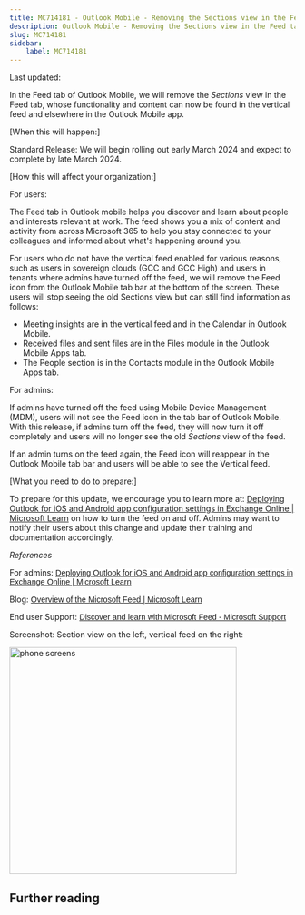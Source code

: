 ```yaml
---
title: MC714181 - Outlook Mobile - Removing the Sections view in the Feed tab
description: Outlook Mobile - Removing the Sections view in the Feed tab
slug: MC714181
sidebar:
    label: MC714181
---
```



Last updated: 

<p>In the Feed tab of Outlook Mobile, we will remove the <i>Sections </i>view in the Feed tab, whose functionality and content can now be found in the vertical feed and elsewhere in the Outlook Mobile app.<br></p><p>[When this will happen:]<br></p><p>Standard Release: We will begin rolling out early March 2024 and expect to complete by late March 2024.</p><p>[How this will affect your organization:]<br></p><p>For users:  
</p><p>The Feed tab in Outlook mobile helps you discover and learn about people and interests relevant at work. The feed shows you a mix of content and activity from across Microsoft 365 to help you stay connected to your colleagues and informed about what's happening around you.<br></p><p>For users who do not have the vertical feed enabled for various reasons, such as users in sovereign clouds (GCC and GCC High) and users in tenants where admins have turned off the feed, we will remove the Feed icon from the Outlook Mobile tab bar at the bottom of the screen. These users will stop seeing the old Sections view but can still find information as follows: </p><ul><li>Meeting insights are in the vertical feed and in the Calendar in Outlook Mobile.</li><li>Received files and sent files are in the Files module in the Outlook Mobile Apps tab.</li><li>The People section is in the Contacts module in the Outlook Mobile Apps tab.
</li></ul><p>
</p><p>For admins:&nbsp;<br></p><p>If admins have turned off the feed using Mobile Device Management (MDM), users will not see the Feed icon in the tab bar of Outlook Mobile. With this release, if admins turn off the feed, they will now turn it off completely and users will no longer see the old <i>Sections </i>view of the feed.</p><p>
</p><p>If an admin turns on the feed again, the Feed icon will reappear in the Outlook Mobile tab bar and users will be able to see the Vertical feed.</p><p>[What you need to do to prepare:]</p><p>To prepare for this update, we encourage you to learn more at:&nbsp;<a href="https://learn.microsoft.com/exchange/clients-and-mobile-in-exchange-online/outlook-for-ios-and-android/outlook-for-ios-and-android-configuration-with-microsoft-intune" target="_blank">Deploying Outlook for iOS and Android app configuration settings in Exchange Online | Microsoft Learn</a>&nbsp;on how to turn the feed on and off. Admins may want to notify their users about this change and update their training and documentation accordingly.</p><p><i>References</i></p><p>For admins:&nbsp;<a href="https://learn.microsoft.com/exchange/clients-and-mobile-in-exchange-online/outlook-for-ios-and-android/outlook-for-ios-and-android-configuration-with-microsoft-intune" target="_blank" style="background-color: rgb(255, 255, 255); font-family: sans-serif; font-weight: 400;">Deploying Outlook for iOS and Android app configuration settings in Exchange Online | Microsoft Learn</a></p><p>Blog:&nbsp;<a href="https://review.learn.microsoft.com/microsoft-365/ms-feed/m365-feed?view=o365-worldwide&amp;branch=temanteleary-working-branch" target="_blank" style="font-family: sans-serif; font-weight: 400; background-color: rgb(255, 255, 255);">Overview of the Microsoft Feed | Microsoft Learn</a></p><p>End user Support:&nbsp;<a href="https://support.microsoft.com/office/discover-and-learn-with-microsoft-feed-9c190800-e348-46b7-9d46-41c628b80ebb" target="_blank" style="background-color: rgb(255, 255, 255); font-family: sans-serif; font-weight: 400;">Discover and learn with Microsoft Feed - Microsoft Support</a></p><p>Screenshot: Section view on the left, vertical feed on the right:</p><p><img src="https://img-prod-cms-rt-microsoft-com.akamaized.net/cms/api/am/imageFileData/RW1hkYl?ver=c20d" style="width: 400px;" alt="phone screens"><br></p><p>
</p><p>
</p>

## Further reading
